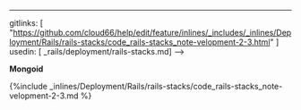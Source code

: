 ---
gitlinks: [ "https://github.com/cloud66/help/edit/feature/inlines/_includes/_inlines/Deployment/Rails/rails-stacks/code_rails-stacks_note-velopment-2-3.html" ]
 usedin: [ _rails/deployment/rails-stacks.md] -->



**Mongoid**



{%include _inlines/Deployment/Rails/rails-stacks/code_rails-stacks_note-velopment-2-3.md %}




